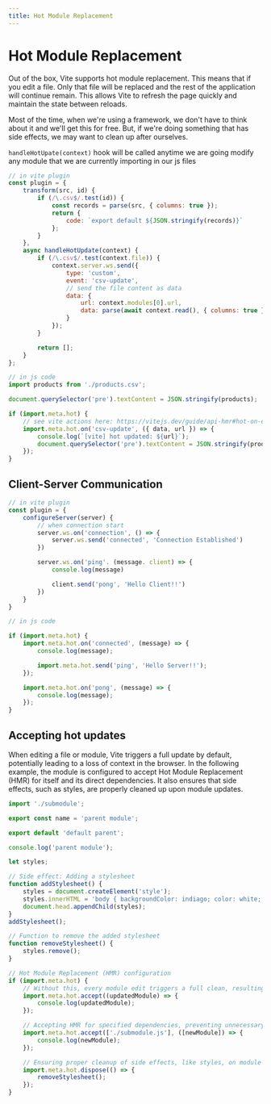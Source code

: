 ```yaml
---
title: Hot Module Replacement
---
```


# Hot Module Replacement

Out of the box, Vite supports hot module replacement. This means that if you edit a file. Only that file will be replaced and the rest of the application will continue remain. This allows Vite to refresh the page quickly and maintain the state between reloads.

Most of the time, when we're using a framework, we don't have to think about it and we'll get this for free. But, if we're doing something that has side effects, we may want to clean up after ourselves.

`handleHotUpate(context)` hook will be called anytime we are going modify any module that we are currently importing in our js files

```js
// in vite plugin
const plugin = {
	transform(src, id) {
		if (/\.csv$/.test(id)) {
			const records = parse(src, { columns: true });
			return {
				code: `export default ${JSON.stringify(records)}`
			};
		}
	},
	async handleHotUpdate(context) {
		if (/\.csv$/.test(context.file)) {
			context.server.ws.send({
				type: 'custom',
				event: 'csv-update',
				// send the file content as data
				data: {
					url: context.modules[0].url,
					data: parse(await context.read(), { columns: true })
				}
			});
		}

		return [];
	}
};
```

```js
// in js code
import products from './products.csv';

document.querySelector('pre').textContent = JSON.stringify(products);

if (import.meta.hot) {
	// see vite actions here: https://vitejs.dev/guide/api-hmr#hot-on-event-cb
	import.meta.hot.on('csv-update', ({ data, url }) => {
		console.log(`[vite] hot updated: ${url}`);
		document.querySelector('pre').textContent = JSON.stringify(products);
	});
}
```

## Client-Server Communication

```js
// in vite plugin
const plugin = {
	configureServer(server) {
		// when connection start
		server.ws.on('connection', () => {
			server.ws.send('connected', 'Connection Established')
		})

		server.ws.on('ping'. (message. client) => {
			console.log(message)

			client.send('pong', 'Hello Client!!')
		})
	}
}
```

```js
// in js code

if (import.meta.hot) {
	import.meta.hot.on('connected', (message) => {
		console.log(message);

		import.meta.hot.send('ping', 'Hello Server!!');
	});

	import.meta.hot.on('pong', (message) => {
		console.log(message);
	});
}
```

## Accepting hot updates

When editing a file or module, Vite triggers a full update by default, potentially leading to a loss of context in the browser. In the following example, the module is configured to accept Hot Module Replacement (HMR) for itself and its direct dependencies. It also ensures that side effects, such as styles, are properly cleaned up upon module updates.

```js
import './submodule';

export const name = 'parent module';

export default 'default parent';

console.log('parent module');

let styles;

// Side effect: Adding a stylesheet
function addStylesheet() {
	styles = document.createElement('style');
	styles.innerHTML = 'body { backgroundColor: indiago; color: white; }';
	document.head.appendChild(styles);
}
addStylesheet();

// Function to remove the added stylesheet
function removeStylesheet() {
	styles.remove();
}

// Hot Module Replacement (HMR) configuration
if (import.meta.hot) {
	// Without this, every module edit triggers a full clean, resulting in only one log statement
	import.meta.hot.accept((updatedModule) => {
		console.log(updatedModule);
	});

	// Accepting HMR for specified dependencies, preventing unnecessary repetitions
	import.meta.hot.accept(['./submodule.js'], ([newModule]) => {
		console.log(newModule);
	});

	// Ensuring proper cleanup of side effects, like styles, on module disposal
	import.meta.hot.dispose(() => {
		removeStylesheet();
	});
}
```
